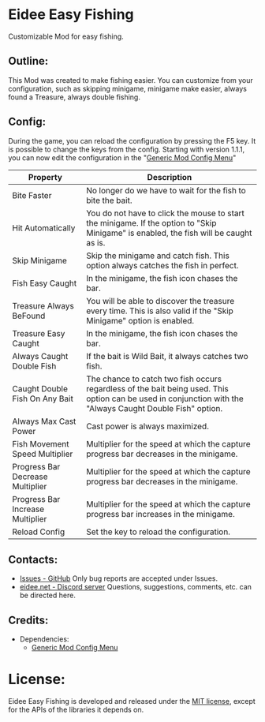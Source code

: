 # Eidee Easy Fishing
Customizable Mod for easy fishing.

## Outline:
This Mod was created to make fishing easier. You can customize from your configuration, such as skipping minigame, minigame make easier, always found a Treasure, always double fishing.

## Config:
During the game, you can reload the configuration by pressing the F5 key. It is possible to change the keys from the config.
Starting with version 1.1.1, you can now edit the configuration in the "[Generic Mod Config Menu](https://www.nexusmods.com/stardewvalley/mods/5098)"

|Property|Description|
|--------|-----------|
|Bite Faster|No longer do we have to wait for the fish to bite the bait.|
|Hit Automatically|You do not have to click the mouse to start the minigame. If the option to "Skip Minigame" is enabled, the fish will be caught as is.|
|Skip Minigame|Skip the minigame and catch fish. This option always catches the fish in perfect.|
|Fish Easy Caught|In the minigame, the fish icon chases the bar.|
|Treasure Always BeFound|You will be able to discover the treasure every time. This is also valid if the "Skip Minigame" option is enabled.|
|Treasure Easy Caught|In the minigame, the fish icon chases the bar.|
|Always Caught Double Fish|If the bait is Wild Bait, it always catches two fish.|
|Caught Double Fish On Any Bait|The chance to catch two fish occurs regardless of the bait being used. This option can be used in conjunction with the "Always Caught Double Fish" option.|
|Always Max Cast Power|Cast power is always maximized.|
|Fish Movement Speed Multiplier|Multiplier for the speed at which the capture progress bar decreases in the minigame.|
|Progress Bar Decrease Multiplier|Multiplier for the speed at which the capture progress bar decreases in the minigame.|
|Progress Bar Increase Multiplier|Multiplier for the speed at which the capture progress bar increases in the minigame.|
|Reload Config|Set the key to reload the configuration.|

## Contacts:
- [Issues - GitHub](https://github.com/eideehi/sdv-easyfishing/issues)
  Only bug reports are accepted under Issues.
- [eidee.net - Discord server](https://discord.gg/DDQqxkK7s6)
  Questions, suggestions, comments, etc. can be directed here.

## Credits:
* Dependencies:
  * [Generic Mod Config Menu](https://www.nexusmods.com/stardewvalley/mods/5098)

# License:
Eidee Easy Fishing is developed and released under the [MIT license](./LICENSE), except for the APIs of the libraries it depends on.
